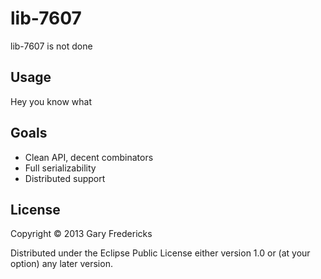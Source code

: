 # lib-7607

lib-7607 is not done

## Usage

Hey you know what

## Goals

- Clean API, decent combinators
- Full serializability
- Distributed support

## License

Copyright © 2013 Gary Fredericks

Distributed under the Eclipse Public License either version 1.0 or (at
your option) any later version.
